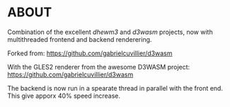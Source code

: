 # ABOUT

Combination of the excellent _dhewm3_ and _d3wasm_ projects, now with multithreaded frontend and backend renderering.

Forked from:
https://github.com/gabrielcuvillier/d3wasm

With the GLES2 renderer from the awesome D3WASM project:
https://github.com/gabrielcuvillier/d3wasm

The backend is now run in a spearate thread in parallel with the front end. This give apporx 40% speed increase.

